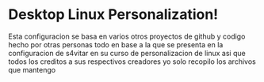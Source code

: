 # Desktop Linux Personalization!

Esta configuracion se basa en varios otros proyectos de github y codigo hecho por otras personas 
todo en base a la que se presenta en la configuracion de s4vitar en su curso de personalizacion de linux
asi que todos los creditos a sus respectivos creadores 
yo solo recopilo los archivos que mantengo
